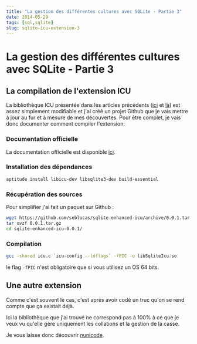 ```yaml
---
title: "La gestion des différentes cultures avec SQLite - Partie 3"
date: 2014-05-29
tags: [sql,sqlite]
slug: sqlite-icu-extension-3
---
```

# La gestion des différentes cultures avec SQLite - Partie 3

## La compilation de l'extension ICU

La bibliothèque ICU présentée dans les articles précédents ([ici](/blog/sqlite-icu-extension-1) et [là](/blog/sqlite-icu-extension-2)) est assez simplement modifiable et j'ai créé un projet Github que je vais mettre à jour au fur et à mesure de mes découvertes. Pour être complet, je vais donc documenter comment compiler l'extension.

### Documentation officielle

La documentation officielle est disponible [ici](https://github.com/seblucas/sqlite-enhanced-icu/blob/master/README.txt).

### Installation des dépendances

```bash
aptitude install libicu-dev libsqlite3-dev build-essential
```

### Récupération des sources

Pour simplifier j'ai fait un paquet sur Github :

```bash
wget https://github.com/seblucas/sqlite-enhanced-icu/archive/0.0.1.tar.gz
tar xvzf 0.0.1.tar.gz
cd sqlite-enhanced-icu-0.0.1/
```

### Compilation

```bash
gcc -shared icu.c `icu-config --ldflags` -fPIC -o libSqliteIcu.so
```

le flag `-fPIC` n'est obligatoire que si vous utilisez un OS 64 bits.

## Une autre extension

Comme c'est souvent le cas, c'est après avoir codé un truc qu'on se rend compte que ça existait déjà.

Ici la bibliothèque que j'ai trouvé ne correspond pas à 100% à ce que je veux vu qu'elle gère uniquement les collations et la gestion de la casse.

Je vous laisse donc découvrir [nunicode](https://bitbucket.org/alekseyt/nunicode).